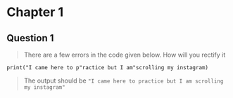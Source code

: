 # Chapter 1
## Question 1
> There are a few errors in the code given below. How will you rectify it

```print("I came here to p"ractice but I am"scrolling my instagram)```

> The output should be 
```"I came here to practice but I am scrolling my instagram"```